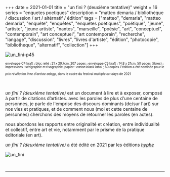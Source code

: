 +++
date = 2021-01-01
title = "un fini ? (deuxième tentative)"
weight = 16
series = "enquetes poetiques"
description = "matteo demaria / bibliothèque / discussion / art / altérnatif / édition"
tags = ["matteo", "demaria", "matteo demaria", "enquête", "enquêtes", "enquêtes poétiques", "poétique", "jeune", "artiste", "jeune artiste", "nantes", "marseille", "poésie", "art", "conceptuel", "contemporain", "art conceptuel", "art contemporain", "recherche", "langage", "discussion", "livres", "livres d'artiste", "édition", "photocopie", "bibliotheque", "alternatif", "collection"]
+++

![un_fini-p45](/images/un_fini/un_fini.gif)

<sup><sup>enveloppe C4 kraft ; bloc relié : 21 x 29,7cm, 207 pages ; enveloppe C5 kraft ; 14,8 x 21cm, 50 pages (libres) ; impressions : sérigraphie et risographie, papier : *canon black label* ; 60 copies</sup></sup>
<sup><sup>l'édition a été nominée pour le _prix révélation livre d'artiste adagp_, dans le cadre du festival _multiple art days_ de 2021</sup></sup>

<br/>

*un fini ? (deuxième tentative)* est un document à lire et à exposer, composé à partir de citations d’artistes. avec les paroles de plus d'une centaine de personnes, je parle de l'emprise des discours dominants (de/sur l'art) sur nos vies et pratiques, et de comment nous (moi et cette centaine de personnes) cherchons des moyens de retourner les paroles (en actes).

nous abordons les rapports entre originalité et création, entre individualité et collectif, entre art et vie, notamment par le prisme de la pratique éditoriale (en art).

*un fini ? (deuxième tentative)* a été édité en 2021 par les éditions [*hyphe*](http://hyphe.fr/un-fini.php)

![un_fini](/images/un_fini/un_fini2.gif)


<br/>
<hr>
